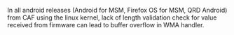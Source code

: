 In all android releases (Android for MSM, Firefox OS for MSM, QRD Android) from CAF using the linux kernel, lack of length validation check for value received from firmware can lead to buffer overflow in WMA handler.